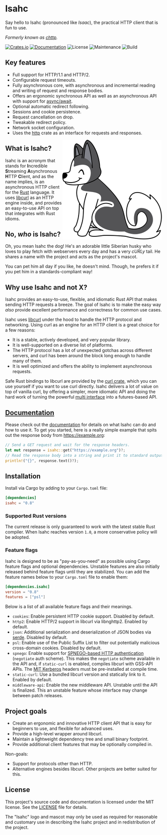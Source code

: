 # Isahc

Say hello to Isahc (pronounced like _Isaac_), the practical HTTP client that is fun to use.

_Formerly known as [chttp]._

[![Crates.io](https://img.shields.io/crates/v/isahc.svg)](https://crates.io/crates/isahc)
[![Documentation](https://docs.rs/isahc/badge.svg)][documentation]
![License](https://img.shields.io/github/license/sagebind/isahc.svg)
![Maintenance](https://img.shields.io/badge/maintenance-actively--developed-brightgreen.svg)
![Build](https://github.com/sagebind/isahc/workflows/ci/badge.svg)

## Key features

- Full support for HTTP/1.1 and HTTP/2.
- Configurable request timeouts.
- Fully asynchronous core, with asynchronous and incremental reading and writing of request and response bodies.
- Offers an ergonomic synchronous API as well as an asynchronous API with support for [async/await].
- Optional automatic redirect following.
- Sessions and cookie persistence.
- Request cancellation on drop.
- Tweakable redirect policy.
- Network socket configuration.
- Uses the [http] crate as an interface for requests and responses.

<img src="media/isahc.svg.png" width="320" align="right">

## What is Isahc?

Isahc is an acronym that stands for **I**ncredible **S**treaming **A**synchronous **H**TTP **C**lient, and as the name implies, is an asynchronous HTTP client for the [Rust] language. It uses [libcurl] as an HTTP engine inside, and provides an easy-to-use API on top that integrates with Rust idioms.

## No, _who_ is Isahc?

Oh, you mean Isahc the dog! He's an adorable little Siberian husky who loves to play fetch with webservers every day and has a very _cURLy_ tail. He shares a name with the project and acts as the project's mascot.

You can pet him all day if you like, he doesn't mind. Though, he prefers it if you pet him in a standards-compliant way!

## Why use Isahc and not X?

Isahc provides an easy-to-use, flexible, and idiomatic Rust API that makes sending HTTP requests a breeze. The goal of Isahc is to make the easy way _also_ provide excellent performance and correctness for common use cases.

Isahc uses [libcurl] under the hood to handle the HTTP protocol and networking. Using curl as an engine for an HTTP client is a great choice for a few reasons:

- It is a stable, actively developed, and very popular library.
- It is well-supported on a diverse list of platforms.
- The HTTP protocol has a lot of unexpected gotchas across different servers, and curl has been around the block long enough to handle many of them.
- It is well optimized and offers the ability to implement asynchronous requests.

Safe Rust bindings to libcurl are provided by the [curl crate], which you can use yourself if you want to use curl directly. Isahc delivers a lot of value on top of vanilla curl, by offering a simpler, more idiomatic API and doing the hard work of turning the powerful [multi interface] into a futures-based API.

## [Documentation]

Please check out the [documentation] for details on what Isahc can do and how to use it. To get you started, here is a really simple example that spits out the response body from https://example.org:

```rust
// Send a GET request and wait for the response headers.
let mut response = isahc::get("https://example.org")?;
// Read the response body into a string and print it to standard output.
println!("{}", response.text()?);
```

## Installation

Install via Cargo by adding to your `Cargo.toml` file:

```toml
[dependencies]
isahc = "0.8"
```

### Supported Rust versions

The current release is only guaranteed to work with the latest stable Rust compiler. When Isahc reaches version `1.0`, a more conservative policy will be adopted.

### Feature flags

Isahc is designed to be as "pay-as-you-need" as possible using Cargo feature
flags and optional dependencies. Unstable features are also initially
released behind feature flags until they are stabilized. You can add the
feature names below to your `Cargo.toml` file to enable them:

```toml
[dependencies.isahc]
version = "0.8"
features = ["psl"]
```

Below is a list of all available feature flags and their meanings.

- `cookies`: Enable persistent HTTP cookie support. Disabled by default.
- `http2`: Enable HTTP/2 support in libcurl via libnghttp2. Enabled by default.
- `json`: Additional serialization and deserialization of JSON bodies via [serde]. Disabled by default.
- `psl`: Enable use of the Public Suffix List to filter out potentially malicious cross-domain cookies. Disabled by default.
- `spnego`: Enable support for [SPNEGO-based HTTP authentication][rfc4559] (`negotiate` auth scheme). This makes the `negotiate` scheme available in the API and, if `static-curl` is enabled, compiles libcurl with GSS-API APIs. The [MIT Kerberos] headers must be pre-installed at compile time.
- `static-curl`: Use a bundled libcurl version and statically link to it. Enabled by default.
- `middleware-api`: Enable the new middleware API. Unstable until the API is finalized. This an unstable feature whose interface may change between patch releases.

## Project goals

- Create an ergonomic and innovative HTTP client API that is easy for beginners to use, and flexible for advanced uses.
- Provide a high-level wrapper around libcurl.
- Maintain a lightweight dependency tree and small binary footprint.
- Provide additional client features that may be optionally compiled in.

Non-goals:

- Support for protocols other than HTTP.
- Alternative engines besides libcurl. Other projects are better suited for this.

## License

This project's source code and documentation is licensed under the MIT license. See the [LICENSE](LICENSE) file for details.

The "Isahc" logo and mascot may only be used as required for reasonable and customary use in describing the Isahc project and in redistribution of the project.


[async/await]: https://rust-lang.github.io/async-book/01_getting_started/04_async_await_primer.html
[chttp]: https://crates.io/crates/chttp
[curl crate]: https://crates.io/crates/curl
[documentation]: https://docs.rs/isahc
[http]: https://github.com/hyperium/http
[libcurl]: https://curl.haxx.se/libcurl/
[MIT Kerberos]: https://web.mit.edu/kerberos/
[multi interface]: https://curl.haxx.se/libcurl/c/libcurl-multi.html
[rfc4559]: https://tools.ietf.org/html/rfc4559
[rust]: https://www.rustlang.org
[serde]: https://serde.rs
